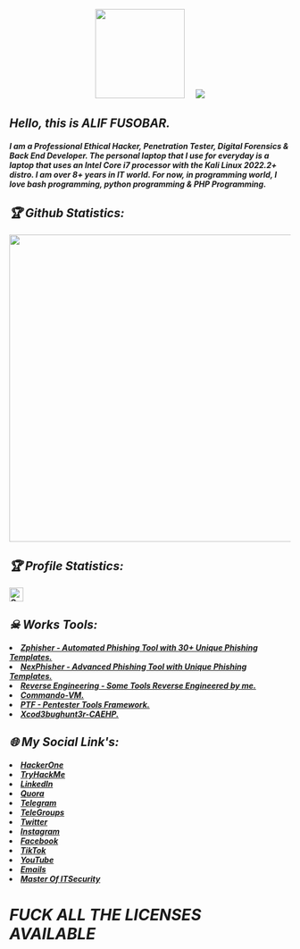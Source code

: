 <!-- Github README -->
<p align="center"><a href="https://github.com/Xcod3bughunt3r">
<img height="160" src="https://github-readme-stats.vercel.app/api?username=Xcod3bughunt3r&show_icons=true&include_all_commits=true&theme=react&cache_seconds=3200&hide_border=true" /></a>
&nbsp;&nbsp;&nbsp;
<a href="https://github.com/Xcod3bughunt3r"><img src="https://github-readme-stats.vercel.app/api/top-langs/?username=Xcod3bughunt3r&layout=compact&theme=react&hide_border=true" />
</a></p>

<h2><b><i>Hello, this is ALIF FUSOBAR.</i></b></h2>
<h4><b><i>I am a Professional Ethical Hacker, Penetration Tester, Digital Forensics & Back End Developer. The personal laptop that I use for everyday is a laptop that uses an Intel Core i7 processor with the Kali Linux 2022.2+ distro. I am over 8+ years in IT world.  For now, in programming world, I love bash programming, python programming & PHP Programming.</i><b></h4>

<h2><b><i>🏆 Github Statistics:</i></b></h2>
<a href="https://github.com/Xcod3bughunt3r"><img width=550 src="https://github-profile-trophy.vercel.app/?username=Xcod3bughunt3r&theme=dracula&no-frame=true&title=Followers,Stars,Commit,Repository,Issues"/></a>
<h2><b><i>🏆 Profile Statistics:</i></b></h2>
<a href="https://github.com/Xcod3bughunt3r"><img height="25" title="Counter" src="https://komarev.com/ghpvc/?username=Xcod3bughunt3r&color=blueviolet&style=flat-square"></a>

<h2><b><i>☠ Works Tools:</i></b></h2>
<h5><li><i><a href="https://github.com/htr-tech/zphisher">Zphisher - Automated Phishing Tool with 30+ Unique Phishing Templates.</a>
<li> <a href="https://github.com/htr-tech/nexphisher">NexPhisher - Advanced Phishing Tool with Unique Phishing Templates.</a>
<li> <a href="https://github.com/hax0rtahm1d/Reverse-Engineering">Reverse Engineering - Some Tools Reverse Engineered by me.</a>
<li> <a href="https://github.com/Xcod3bughunt3r/Commando-VM/blob/f4a06513583638883e7723296eae4b26280959d2/README.md">Commando-VM.</a>
<li> <a href="https://github.com/Xcod3bughunt3r/PentesterToolsFramework/blob/a3c00f134691cd721f68775f21f10547e9db8994/README.md">PTF - Pentester Tools Framework.</a>
<li> <a href="https://github.com/Xcod3bughunt3r/Xcod3bughunt3r-CAEHP/blob/main/README.md">Xcod3bughunt3r-CAEHP.</a></i><h5>

<h2><b><i>🌐 My Social Link's:</i></b></h2>
<h5><li><i><a href="https://hackerone.com/xcod3bughunt3r">HackerOne</a></li>
<li><a href="https://tryhackme.com/p/Xcod3bughunt3r">TryHackMe</a></li>
<li><a href="https://www.linkedin.com/in/xcod3bughunt3r">LinkedIn</a></li>
<li><a href="https://id.quora.com/profile/ALIF-FUSOBAR?ch=10&oid=1837835981&share=f20a095b&srid=hk8GQ9&target_type=user">Quora</a></li>
<li><a href="https://t.me/xcod3bughunt3r">Telegram</a></li>
<li><a href="https://t.me/itpeopleindonesia">TeleGroups</a></li>
<li><a href="https://mobile.twitter.com/Xcod3bughunt3r">Twitter</a></li>
<li><a href="https://www.instagram.com/xcod3bughunt3r">Instagram</a></li>
<li><a href="https://www.facebook.com/profile.php?id=100082527189835">Facebook</a></li>
<li><a href="https://tiktok.com/xcod3bughunt3r">TikTok</a></li>
<li><a href="https://www.youtube.com/channel/UCDRFcjutewkhAioAuqTB5wg">YouTube</a></li>
<li><a href="master@itsecurity.id">Emails</a></li>
<li><a href="https://itsecurity.id">Master Of ITSecurity</a></li></i></h5>

<h1><i>FUCK ALL THE LICENSES AVAILABLE</i></h1>
